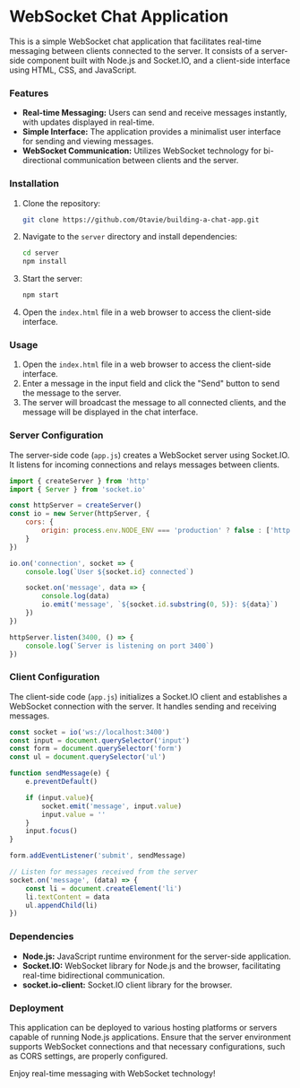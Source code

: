 # WebSocket Chat Application

This is a simple WebSocket chat application that facilitates real-time messaging between clients connected to the server. It consists of a server-side component built with Node.js and Socket.IO, and a client-side interface using HTML, CSS, and JavaScript.

### Features

- **Real-time Messaging:** Users can send and receive messages instantly, with updates displayed in real-time.
- **Simple Interface:** The application provides a minimalist user interface for sending and viewing messages.
- **WebSocket Communication:** Utilizes WebSocket technology for bi-directional communication between clients and the server.

### Installation

1. Clone the repository:

   ```bash
   git clone https://github.com/Otavie/building-a-chat-app.git
   ```

2. Navigate to the `server` directory and install dependencies:

   ```bash
   cd server
   npm install
   ```

3. Start the server:

   ```bash
   npm start
   ```

4. Open the `index.html` file in a web browser to access the client-side interface.

### Usage

1. Open the `index.html` file in a web browser to access the client-side interface.
2. Enter a message in the input field and click the "Send" button to send the message to the server.
3. The server will broadcast the message to all connected clients, and the message will be displayed in the chat interface.

### Server Configuration

The server-side code (`app.js`) creates a WebSocket server using Socket.IO. It listens for incoming connections and relays messages between clients.

```javascript
import { createServer } from 'http'
import { Server } from 'socket.io'

const httpServer = createServer()
const io = new Server(httpServer, {
    cors: {
        origin: process.env.NODE_ENV === 'production' ? false : ['http://localhost:5500', 'http://127.0.0.1:5500']
    }
})

io.on('connection', socket => {
    console.log(`User ${socket.id} connected`)

    socket.on('message', data => {
        console.log(data)
        io.emit('message', `${socket.id.substring(0, 5)}: ${data}`)
    })
})

httpServer.listen(3400, () => {
    console.log(`Server is listening on port 3400`)
})
```

### Client Configuration

The client-side code (`app.js`) initializes a Socket.IO client and establishes a WebSocket connection with the server. It handles sending and receiving messages.

```javascript
const socket = io('ws://localhost:3400')
const input = document.querySelector('input')
const form = document.querySelector('form')
const ul = document.querySelector('ul')

function sendMessage(e) {
    e.preventDefault()

    if (input.value){
        socket.emit('message', input.value)
        input.value = ''
    }
    input.focus()
}

form.addEventListener('submit', sendMessage)

// Listen for messages received from the server
socket.on('message', (data) => {
    const li = document.createElement('li')
    li.textContent = data
    ul.appendChild(li)
})
```

### Dependencies

- **Node.js:** JavaScript runtime environment for the server-side application.
- **Socket.IO:** WebSocket library for Node.js and the browser, facilitating real-time bidirectional communication.
- **socket.io-client:** Socket.IO client library for the browser.

### Deployment

This application can be deployed to various hosting platforms or servers capable of running Node.js applications. Ensure that the server environment supports WebSocket connections and that necessary configurations, such as CORS settings, are properly configured.

Enjoy real-time messaging with WebSocket technology!